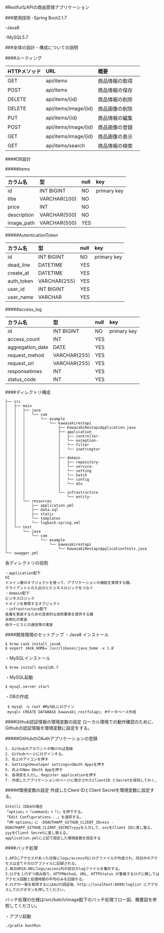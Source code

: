 #RestfulなAPIの商品管理アプリケーション

###使用技術
-Spring Boot2.1.7

-Java8

-MySQL5.7

###全体の設計・構成についての説明

####ルーティング

 | HTTPメソッド | URL | 概要 |
 |:-----------|:------|:--- |
 | GET       |        api/items         | 商品情報の取得 |
 | POST    |      api/items        | 商品情報の保存 |
 | DELETE       |        api/items/{id}          | 商品情報の削除 |
 | DELETE         |   api/items/image/{id}            | 商品画像の削除 |
 | PUT       |       api/items/{id}         | 商品情報の編集 |
 | POST    |     api/items/image/{id}        | 商品画像の登録 |
 | GET | api/items/image/{id}   | 商品画像の表示　|
 | GET | api/items/search   | 商品情報の検索 |


####DB設計

#####items

 | カラム名 | 型 | null | key |
 |:-----------|:------------|:------------|:--- |
 | id       |INT BIGINT|     NO    | primary key |
 | title    |VARCHAR(100)|    NO    |  |
 | price       |INT|     NO     |  |
 | description         |   VARCHAR(500) |      NO      |  |
 | image_path       |       VARCHAR(500) |    YES    |  |
 
#####AutenticationToken

 | カラム名 | 型 | null | key |
 |:-----------|:------------|:------------|:--- |
 | id       |INT BIGINT|     NO    | primary key |
 | dead_line    |DATETIME|    YES   |  |
 | create_at      |DATETIME|     YES     |  |
 | auth_token         |   VARCHAR(255) |      YES      |  |
 | user_id       |       INT BIGINT |    YES    |  |
 | user_name       |       VARCHAR |    YES    |  |
  
#####access_log

 | カラム名 | 型 | null | key |
 |:-----------|:------------|:------------|:--- |
 | id       |INT BIGINT|     NO    | primary key |
 | access_count    |INT|    YES   |  |
 | aggregation_date      |DATE|     YES     |  |
 | request_mehod         |   VARCHAR(255) |      YES      |  |
 | request_url       |       VARCHAR(255) |    YES    |  |
 | responsetimes       |       INT |    YES    |  | 
 | status_code       |       INT |    YES    |  |


####ディレクトリ構成

```
├── src
│   ├── main
│   │   ├── java
│   │   │   └── com
│   │   │       └── example
│   │   │           └── kawasakirestapi
│   │   │               ├── KawasakiRestapiApplication.java
│   │   │               ├── application
│   │   │               │   ├── controller-
│   │   │               │   └── exception-
│   │   │               │   └── filter
│   │   │               │   └── inetrceptor
│   │   │               │       
│   │   │               ├── domain
│   │   │               │   ├── repository-
│   │   │               │   └── service-
│   │   │               │   └── setting
│   │   │               │   └── batch
│   │   │               │   └── config
│   │   │               │   └── dto
│   │   │               │             
│   │   │               └── infrastructure
│   │   │                   └── entity-
│   │   └── resources
│   │       ├── application.yml
│   │       ├── data.sql
│   │       ├── static
│   │       └── templates
│   │       └── logback-spring.xml
│   └── test
│       └── java
│           └── com
│               └── example
│                   └── kawasakirestapi
│                       └── KawasakiRestapiApplicationTests.java
└── swagger.yml
```
各ディレクトリの役割
```
・application配下
UI
ドメイン層のオブジェクトを使って、アプリケーションの機能を実現する層。
クライアントとの入出力とビジネスロジックをつなぐ
・domain配下
ビジネスロジック
ドメインを表現するオブジェクト
・infrastructure配下
各層を実装するための具体的な技術要素を提供する層
永続化の実装
他サービスとの通信等の実装
```


    
####開発環境のセットアップ
・Java8 インストール
```
$ brew cask install java8 
$ export JAVA_HOME=`/usr/libexec/java_home -v 1.8`
```

・MySQLインストール
```
$ brew install mysql@5.7
```
・MySQL起動
```
$ mysql.server start
```
・DBの作成
```
 $ mysql -u root #MySQLにログイン
 mysql> CREATE DATABASE kawasaki_restfulapi; #データベース作成
```
####Github認証情報の環境変数の設定
ローカル環境での動作確認のために、Githubの認証情報を環境変数に設定をする。

#####GitHubのOAuthアプリケーションの登録
```
1. Githubのアカウントが無ければ登録
2. Githubページにログインする。
3. 右上のアイコンを押す
4. Setting>Developer settings>OAuth Appsを押す
5. 右上のNew OAuth Appを押す
6. 各項目を入力し、Register applicationを押す
7. 作成したアプリケーションのページに表示されたClientID とSecretを保持しておく。
```

#####環境変数の設定
作成したClient IDとClient Secretを環境変数に設定する。

```
Intelli IDEAの場合
「option」+「command」+「r」を押下する。
「Edit Configurations...」を選択する。
「VM options」に -DOAUTHAPP_GITHUB_CLIENT_ID=xxx -DOAUTHAPP_GITHUB_CLIENT_SECRET=yyyを入力して、xxxをClient IDに差し替え、yyyをClient Secretに差し替える。
application.ymlに上記で設定した環境変数を設定する
```

####バッチ処理
```
1.APIにアクセスがあった日毎にlogs/access内にログファイルが作成され、同日中のアクセスは全てそのログファイルに記録される。
2.毎日AM10:00にlogs/access内の前日のlogファイルを集計する。
3.ログを１行ずつ読み取り、HTTPMethod, URL, HTTPStatus が重複するログに関してはアクセス回数と処理時間の平均のみを記録する。
4.ログの一覧を取得するにはAuth認証後、http://localhost:8080/loglist にアクセスしてログボタンを押してください。
```
バッチ処理の仕様は/src/batch/image配下のバッチ処理フロー図、概要図を参照してください。

・アプリ起動
```
./gradle bootRun
```

